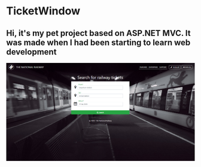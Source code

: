 # TicketWindow
## Hi, it's my pet project based on ASP.NET MVC. It was made when I had been starting to learn web development
![Alt text](https://github.com/WestSmit/TicketWindow/blob/master/1.png)

